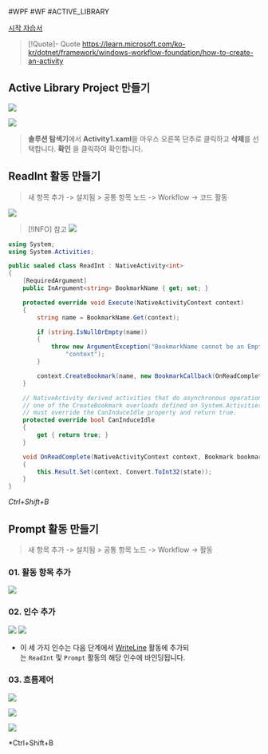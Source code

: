 #WPF #WF #ACTIVE_LIBRARY

[시작 자습서](시작%20자습서.md)

> [!Quote]- Quote
> https://learn.microsoft.com/ko-kr/dotnet/framework/windows-workflow-foundation/how-to-create-an-activity

## Active Library Project 만들기

![](attachments/Pasted%20image%2020240412235630.png)

![](attachments/Pasted%20image%2020240413000651.png)

>**솔루션 탐색기**에서 **Activity1.xaml**을 마우스 오른쪽 단추로 클릭하고 **삭제**를 선택합니다. **확인** 을 클릭하여 확인합니다.

## ReadInt 활동 만들기

> 새 항목 추가 -> 설치됨 > 공통 항목 노드 
> -> Workflow -> 코드 활동

![](attachments/Pasted%20image%2020240413001251.png)


> [!INFO] 참고
>![](attachments/Pasted%20image%2020240413001636.png)

``` C#
using System;
using System.Activities;

public sealed class ReadInt : NativeActivity<int>
{
    [RequiredArgument]
    public InArgument<string> BookmarkName { get; set; }

    protected override void Execute(NativeActivityContext context)
    {
        string name = BookmarkName.Get(context);

        if (string.IsNullOrEmpty(name))
        {
            throw new ArgumentException("BookmarkName cannot be an Empty string.",
                "context");
        }

        context.CreateBookmark(name, new BookmarkCallback(OnReadComplete));
    }

    // NativeActivity derived activities that do asynchronous operations by calling
    // one of the CreateBookmark overloads defined on System.Activities.NativeActivityContext
    // must override the CanInduceIdle property and return true.
    protected override bool CanInduceIdle
    {
        get { return true; }
    }

    void OnReadComplete(NativeActivityContext context, Bookmark bookmark, object state)
    {
        this.Result.Set(context, Convert.ToInt32(state));
    }
}
```

*Ctrl+Shift+B*

## Prompt 활동 만들기

> 새 항목 추가 -> 설치됨 > 공통 항목 노드 
> -> Workflow -> 활동

### 01. 활동 항목 추가

![](attachments/Pasted%20image%2020240423141805.png)
### 02. 인수 추가

![](attachments/Pasted%20image%2020240423142207.png)
![](attachments/Pasted%20image%2020240423142236.png)
- 이 세 가지 인수는 다음 단계에서 [WriteLine](https://learn.microsoft.com/ko-kr/dotnet/api/system.activities.statements.writeline) 활동에 추가되는 `ReadInt` 및 `Prompt` 활동의 해당 인수에 바인딩됩니다.
### 03. 흐름제어

![](attachments/Pasted%20image%2020240423142835.png)

![](attachments/Pasted%20image%2020240423143045.png)

![](attachments/Pasted%20image%2020240423143218.png)

*Ctrl+Shift+B
